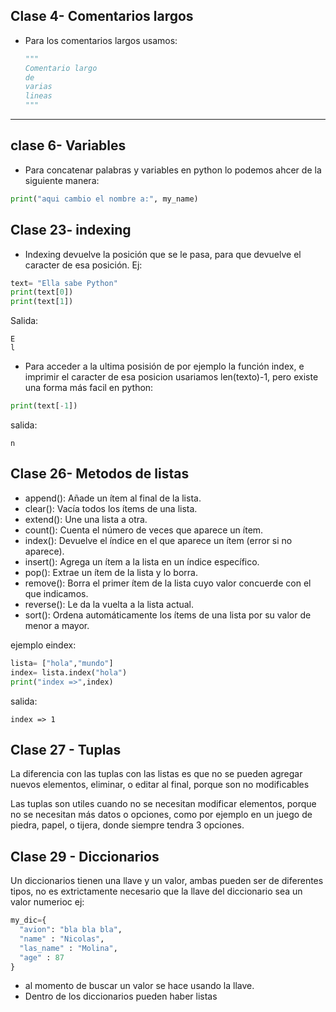 ## Clase 4- Comentarios largos

- Para los comentarios largos usamos:

  ```python
  """
  Comentario largo
  de
  varias
  lineas
  """
  ```

---

## clase 6- Variables

- Para concatenar palabras y variables en python lo podemos ahcer de la siguiente manera:

```python
print("aqui cambio el nombre a:", my_name)
```

## Clase 23- indexing

- Indexing devuelve la posición que se le pasa, para que devuelve el caracter de esa posición. Ej:

```python
text= "Ella sabe Python"
print(text[0])
print(text[1])
```

Salida:

```terminal
E
l
```

- Para acceder a la ultima posisión de por ejemplo la función index, e imprimir el caracter de esa posicion usariamos len(texto)-1, pero existe una forma más facil en python:

```python
print(text[-1])
```

salida:

```terminal
n
```

## Clase 26- Metodos de listas

- append(): Añade un ítem al final de la lista.
- clear(): Vacía todos los ítems de una lista.
- extend(): Une una lista a otra.
- count(): Cuenta el número de veces que aparece un ítem.
- index(): Devuelve el índice en el que aparece un ítem (error si no aparece).
- insert(): Agrega un ítem a la lista en un índice específico.
- pop(): Extrae un ítem de la lista y lo borra.
- remove(): Borra el primer ítem de la lista cuyo valor concuerde con el que indicamos.
- reverse(): Le da la vuelta a la lista actual.
- sort(): Ordena automáticamente los ítems de una lista por su valor de menor a mayor.

ejemplo eindex:

```python
lista= ["hola","mundo"]
index= lista.index("hola")
print("index =>",index)
```

salida:

```Terminal
index => 1
```

## Clase 27 - Tuplas

La diferencia con las tuplas con las listas es que no se pueden agregar nuevos elementos, eliminar, o editar al final, porque son no modificables

Las tuplas son utiles cuando no se necesitan modificar elementos, porque no se necesitan más datos o opciones, como por ejemplo en un juego de piedra, papel, o tijera, donde siempre tendra 3 opciones.

## Clase 29 - Diccionarios

Un diccionarios tienen una llave y un valor, ambas pueden ser de diferentes tipos, no es extrictamente necesario que la llave del diccionario sea un valor numerioc ej:

```python
my_dic={
  "avion": "bla bla bla",
  "name" : "Nicolas",
  "las_name" : "Molina",
  "age" : 87
}

```

- al momento de buscar un valor se hace usando la llave.
- Dentro de los diccionarios pueden haber listas
